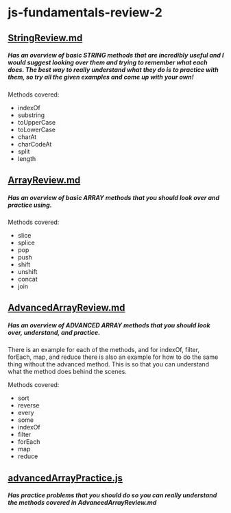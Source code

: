# js-fundamentals-review-2

## [StringReview.md](https://github.com/nspektor/js-fundamentals-review-2/blob/master/StringReview.md)
##### Has an overview of basic STRING methods that are incredibly useful and I would suggest looking over them and trying to remember what each does. The best way to really understand what they do is to practice with them, so try all the given examples and come up with your own!
Methods covered:
 * indexOf
 * substring
 * toUpperCase
 * toLowerCase
 * charAt
 * charCodeAt
 * split
 * length

## [ArrayReview.md](https://github.com/nspektor/js-fundamentals-review-2/blob/master/ArrayReview.md)
##### Has an overview of basic ARRAY methods that you should look over and practice using.
Methods covered:
 * slice
 * splice
 * pop
 * push
 * shift
 * unshift
 * concat
 * join

## [AdvancedArrayReview.md](https://github.com/nspektor/js-fundamentals-review-2/blob/master/AdvancedArrayReview.md)
##### Has an overview of ADVANCED ARRAY methods that you should look over, understand, and practice.
There is an example for each of the methods, and for indexOf, filter, forEach, map, and reduce there is
also an example for how to do the same thing without the advanced method. This is so that you can
understand what the method does behind the scenes.

Methods covered:
 * sort
 * reverse
 * every
 * some
 * indexOf
 * filter
 * forEach
 * map
 * reduce

## [advancedArrayPractice.js](https://github.com/nspektor/js-fundamentals-review-2/blob/master/advancedArrayPractice.js)
##### Has practice problems that you should do so you can really understand the methods covered in AdvancedArrayReview.md
